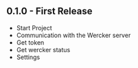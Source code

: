 ## 0.1.0 - First Release
* Start Project
* Communication with the Wercker server
* Get token
* Get wercker status
* Settings
